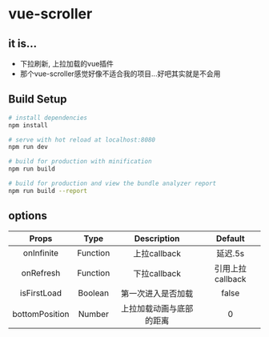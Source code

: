 # vue-scroller

## it is...
- 下拉刷新, 上拉加载的vue插件
- 那个vue-scroller感觉好像不适合我的项目...好吧其实就是不会用

## Build Setup

``` bash
# install dependencies
npm install

# serve with hot reload at localhost:8080
npm run dev

# build for production with minification
npm run build

# build for production and view the bundle analyzer report
npm run build --report
```

## options

Props|Type|Description | Default
:-:  |:-: |:-: | :-:
onInfinite| Function | 上拉callback | 延迟.5s
onRefresh | Function | 下拉callback | 引用上拉callback
isFirstLoad| Boolean | 第一次进入是否加载 | false
bottomPosition | Number | 上拉加载动画与底部的距离 | 0